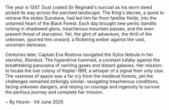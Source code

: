 
The year is 1347.  Dust coated Sir Reginald's surcoat as his worn steed picked its way across the parched landscape.  The King's decree, a quest to retrieve the stolen Sunstone, had led him far from familiar fields, into the untamed heart of the Black Forest.  Each day brought new perils: bandits lurking in shadowed glens, treacherous mountain passes, and the ever-present threat of starvation. Yet, the glint of adventure, the thrill of the unknown, spurred him onward, a flickering ember against the vast, uncertain darkness.

Centuries later, Captain Eva Rostova navigated the Xylos Nebula in her starship, *Stardust*. The hyperdrive hummed, a constant lullaby against the breathtaking panorama of swirling gases and distant galaxies.  Her mission: to locate the lost colony of Kepler-186f, a whisper of a signal their only clue.  The vastness of space was a far cry from the medieval forests, yet the challenges remained strikingly similar: navigating treacherous conditions, facing unknown dangers, and relying on courage and ingenuity to survive the perilous journey and complete her mission.

~ By Hozmi - 04 June 2025
